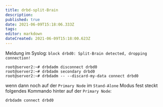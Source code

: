 ```yaml
---
title: drbd-split-Brain
description: 
published: true
date: 2021-06-09T15:18:06.333Z
tags: 
editor: markdown
dateCreated: 2021-06-09T15:18:00.623Z
---
```


Meldung im Syslog: `block drbd0: Split-Brain detected, dropping connection!`
```
root@server2:~# drbdadm disconnect drbd0
root@server2:~# drbdadm secondary drbd0
root@server2:~# drbdadm -- --discard-my-data connect drbd0
```


wenn dann noch auf der `Primary Node` im `Stand-Alone` Modus fest steckt folgendes Kommando hinter auf der `Primary Node`:
```
drbdadm connect drbd0
```

